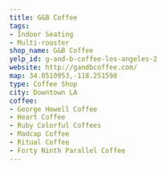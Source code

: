 ```yaml
---
title: G&B Coffee
tags:
- Indoor Seating
- Multi-roaster
shop_name: G&B Coffee
yelp_id: g-and-b-coffee-los-angeles-2
website: http://gandbcoffee.com/
map: 34.0510953,-118.251598
type: Coffee Shop
city: Downtown LA
coffee:
- George Howell Coffee
- Heart Coffee
- Ruby Colorful Coffees
- Madcap Coffee
- Ritual Coffee
- Forty Ninth Parallel Coffee
---
```

